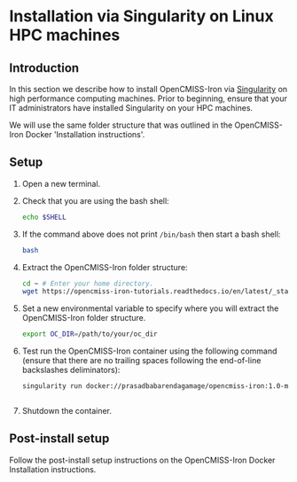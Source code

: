 # Installation via Singularity on Linux HPC machines

## Introduction
In this section we describe how to install OpenCMISS-Iron via [Singularity](https://sylabs.io/) on high performance computing machines. Prior to beginning, ensure that your IT administrators have installed Singularity on your HPC machines. 

We will use the same folder structure that was outlined in the OpenCMISS-Iron Docker 'Installation instructions'.

## Setup

1. Open a new terminal.
2. Check that you are using the bash shell:
    ```bash
    echo $SHELL
    ```
3. If the command above does not print `/bin/bash` then start a bash shell:
    ```bash
    bash
    ```
   
4. Extract the OpenCMISS-Iron folder structure:
    ```bash
    cd ~ # Enter your home directory.
    wget https://opencmiss-iron-tutorials.readthedocs.io/en/latest/_static/oc.zip
    ```

5. Set a new environmental variable to specify where you will extract the OpenCMISS-Iron folder structure.
    ```bash
    export OC_DIR=/path/to/your/oc_dir
    ```
   
6. Test run the OpenCMISS-Iron container using the following command (ensure that there are no trailing spaces following the end-of-line backslashes deliminators):
    ```bash
    singularity run docker://prasadbabarendagamage/opencmiss-iron:1.0-minimal-ssh start.sh
    ```
    ``` Important::  This will open a terminal inside the running OpenCMISS-Iron Singularity container. Note that, Singularity only allows you to access the container using the same username as the one you used to start the container (i.e. it doesn't use the user 'jovyan' that we had pre-configured when using Docker containers). By default, Singularity also mounts your $HOME directly inside the container, therefore, unlike the OpenCMISS-Iron Docker installations, we don't need to mount additional folders, unless you would like to access folders outside your home drive. If you wish to add such a folder, you can use the same mount syntax described in the OpenCMISS-Iron Docker Installation instructions, and replace the '-v' optional argument key with '-B'. 
    ```   
   
7. Shutdown the container.
   
## Post-install setup
Follow the post-install setup instructions on the OpenCMISS-Iron Docker Installation instructions.
